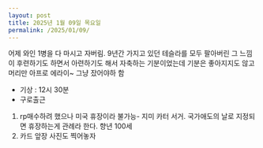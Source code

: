 ```yaml
---
layout: post
title: 2025년 1월 09일 목요일
permalink: /2025/01/09/
---
```

어제 와인 1병을 다 마시고 자버림. 9년간 가지고 있던 테슬라를 모두 팔아버린 그 느낌이 후련하기도 하면서 아련하기도 해서 자축하는 기분이었는데 기분은 좋아지지도 않고 머리만 아프로 에라이~ 그냥 잤어야하 함
- 기상 : 12시 30분
- 구로출근
1. rp매수하려 했으나 미국 휴장이라 불가능- 지미 카터 서거. 국가애도의 날로 지정되면 휴장하는게 관례라 한다. 향년 100세<br/>
2. 카드 앞장 사진도 찍어놓자